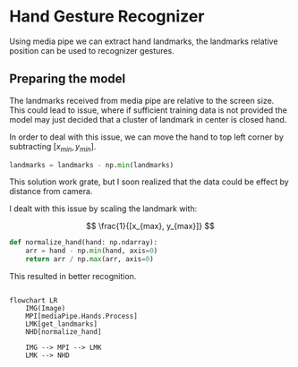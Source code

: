 # Hand Gesture Recognizer

Using media pipe we can extract hand landmarks, the landmarks
relative position can be used to recognizer gestures.

## Preparing the model

The landmarks received from media pipe are relative to the screen size.
This could lead to issue, where if sufficient training data is
not provided the model may just decided that a cluster of landmark
in center is closed hand.

In order to deal with this issue, we can move the hand to top left
corner by subtracting ${[x_{min}, y_{min}]}$.

```py
landmarks = landmarks - np.min(landmarks)
```

This solution work grate, but I soon realized that the data could
be effect by distance from camera.

I dealt with this issue by scaling the landmark with:

$$
\frac{1}{[x_{max}, y_{max}]}
$$

```py
def normalize_hand(hand: np.ndarray):
    arr = hand - np.min(hand, axis=0)
    return arr / np.max(arr, axis=0)
```

This resulted in better recognition.

```mermaid

flowchart LR
    IMG(Image)
    MPI[mediaPipe.Hands.Process]
    LMK[get_landmarks]
    NHD[normalize_hand]

    IMG --> MPI --> LMK
    LMK --> NHD

```
